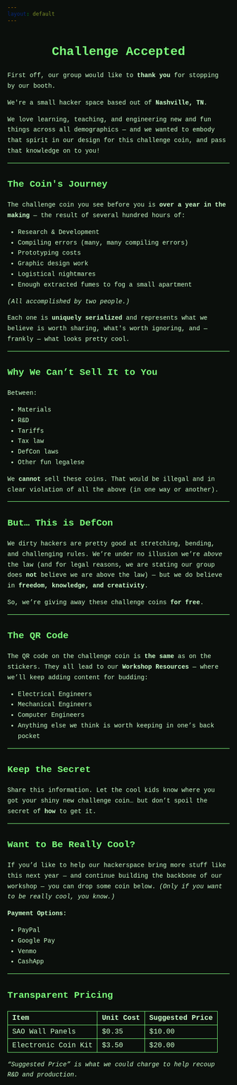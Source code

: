 ```yaml
---
layout: default
---
```


<style>
:root { --bg:#0b0f0c; --fg:#ccffcc; --accent:#00ff66; --muted:#7cff7c; }

/* Global look */
html, body {
  background: var(--bg);
  color: var(--fg);
  font-family: ui-monospace, SFMono-Regular, Menlo, Monaco, Consolas, "Liberation Mono","Courier New", monospace;
  line-height: 1.7;
}

/* Catch-all for common GitHub Pages containers */
:is(.page-content, .post-content, main, article, .markdown-body) {
  color: var(--fg);
  max-width: 820px;
  margin: 2rem auto;
  padding: 1.25rem 1.5rem;
  background: rgba(0,0,0,0.25);
  border: 1px solid var(--muted);
  border-radius: 12px;
  box-shadow: 0 0 0 2px rgba(0,255,102,0.07) inset;
}

/* Links */
a { color: var(--accent); text-decoration: none; border-bottom: 1px dashed var(--accent); }
a:hover { text-decoration: underline; }

/* Headings */
h1, h2, h3, h4 { color: var(--muted); }
h1 { text-align: center; }

/* Rules, tables, code */
hr { border: 0; border-top: 1px solid var(--muted); }
table { border-collapse: collapse; margin: 1rem 0; width: 100%; }
th, td { border: 1px solid var(--muted); padding: 6px 10px; }
th { text-align: left; }
code, pre { background: #061006; color: var(--fg); }
</style>

# Challenge Accepted

First off, our group would like to **thank you** for stopping by our booth.

We're a small hacker space based out of **Nashville, TN**.

We love learning, teaching, and engineering new and fun things across all demographics — and we wanted to embody that spirit in our design for this challenge coin, and pass that knowledge on to you!

---

## The Coin's Journey

The challenge coin you see before you is **over a year in the making** — the result of several hundred hours of:

- Research & Development
- Compiling errors (many, many compiling errors)
- Prototyping costs
- Graphic design work
- Logistical nightmares
- Enough extracted fumes to fog a small apartment

*(All accomplished by two people.)*

Each one is **uniquely serialized** and represents what we believe is worth sharing, what's worth ignoring, and — frankly — what looks pretty cool.

---

## Why We Can’t Sell It to You

Between:

- Materials
- R&D
- Tariffs
- Tax law
- DefCon laws
- Other fun legalese

We **cannot** sell these coins. That would be illegal and in clear violation of all the above (in one way or another).

---

## But… This is DefCon

We dirty hackers are pretty good at stretching, bending, and challenging rules. We’re under no illusion we’re *above* the law (and for legal reasons, we are stating our group does **not** believe we are above the law) — but we do believe in **freedom, knowledge, and creativity**.

So, we’re giving away these challenge coins **for free**.

---

## The QR Code

The QR code on the challenge coin is **the same** as on the stickers. They all lead to our **Workshop Resources** — where we’ll keep adding content for budding:

- Electrical Engineers
- Mechanical Engineers
- Computer Engineers
- Anything else we think is worth keeping in one’s back pocket

---

## Keep the Secret

Share this information. Let the cool kids know where you got your shiny new challenge coin… but don’t spoil the secret of **how** to get it.

---

## Want to Be Really Cool?

If you’d like to help our hackerspace bring more stuff like this next year — and continue building the backbone of our workshop — you can drop some coin below. *(Only if you want to be really cool, you know.)*

**Payment Options:**

- PayPal
- Google Pay
- Venmo
- CashApp

---

## Transparent Pricing

| Item                 | Unit Cost | Suggested Price |
|----------------------|-----------|-----------------|
| SAO Wall Panels      | $0.35     | $10.00          |
| Electronic Coin Kit  | $3.50     | $20.00          |

*“Suggested Price” is what we could charge to help recoup R&D and production.*
